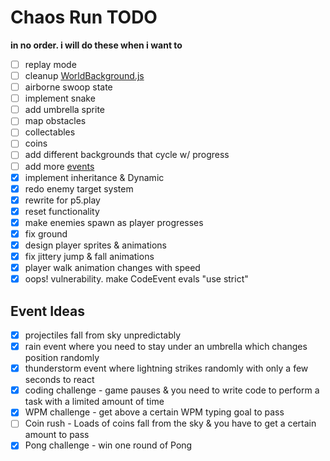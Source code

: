 # Chaos Run TODO
**in no order. i will do these when i want to**


- [ ] replay mode
- [ ] cleanup [WorldBackground.js](classes/WorldBackground.js)
- [ ] airborne swoop state
- [ ] implement snake
- [ ] add umbrella sprite
- [ ] map obstacles
- [ ] collectables
- [ ] coins
- [ ] add different backgrounds that cycle w/ progress
- [ ] add more [events](#event-ideas)
- [x] implement inheritance & Dynamic
- [x] redo enemy target system
- [x] rewrite for p5.play
- [x] reset functionality
- [x] make enemies spawn as player progresses
- [x] fix ground
- [x] design player sprites & animations
- [x] fix jittery jump & fall animations
- [x] player walk animation changes with speed
- [x] oops! vulnerability. make CodeEvent evals "use strict" 

## Event Ideas
- [x] projectiles fall from sky unpredictably
- [x] rain event where you need to stay under an umbrella which changes position randomly
- [x] thunderstorm event where lightning strikes randomly with only a few seconds to react
- [x] coding challenge - game pauses & you need to write code to perform a task with a limited amount of time
- [x] WPM challenge - get above a certain WPM typing goal to pass
- [ ] Coin rush - Loads of coins fall from the sky & you have to get a certain amount to pass
- [x] Pong challenge - win one round of Pong